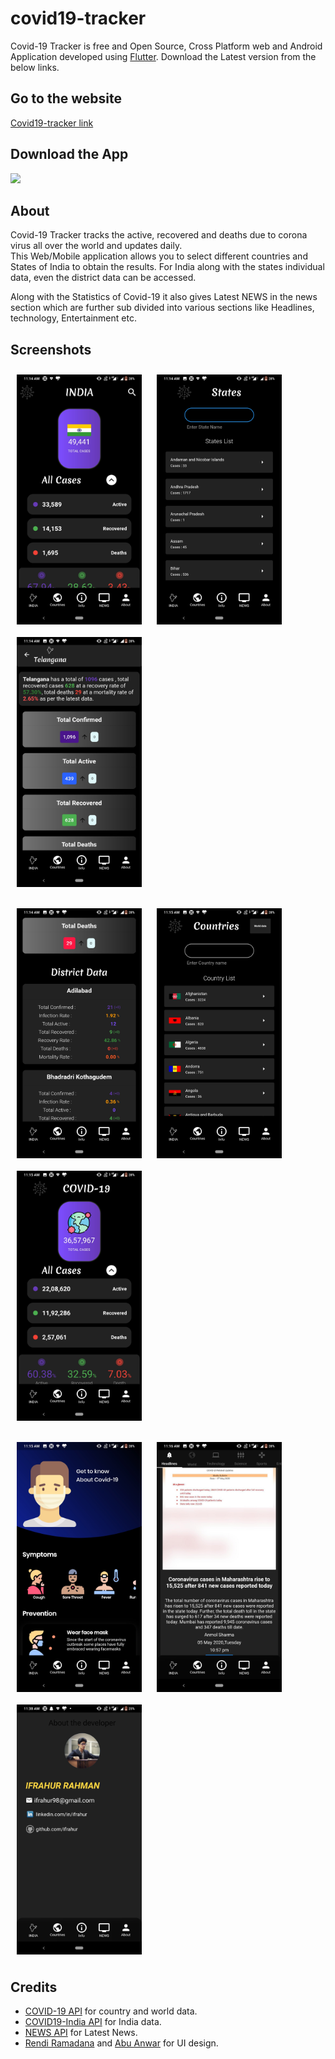 # covid19-tracker

Covid-19 Tracker is free and Open Source, Cross Platform web and Android Application developed using [Flutter](https://github.com/flutter/flutter).
Download the Latest version from the below links.

## Go to the website
[Covid19-tracker link](https://covid19ind-updates.netlify.app/#/)



## Download the App
[<img src="https://image.flaticon.com/icons/svg/443/443049.svg"
width="60">](https://github.com/adarshbalu/covid_track/raw/master/build/app/outputs/apk/release/app-release.apk)


## About

Covid-19 Tracker tracks the active, recovered and deaths due to corona virus all over the world and updates daily.  
This Web/Mobile application allows you to select different countries and States of India to obtain the results. For India along with the states individual data, even the district data can be accessed.

Along with the Statistics of Covid-19 it also gives Latest NEWS in the news section which are further sub divided into various sections like Headlines, technology, Entertainment etc.

## Screenshots
<img src="screenshots/India home.jpeg" align="center"
width="200"
    hspace="10" vspace="10">
<img src="screenshots/state.jpeg" align="center"
width="200"
    hspace="10" vspace="10">
<img src="screenshots/state inisde.jpeg" align="center"
width="200"
    hspace="10" vspace="10">

<img src="screenshots/district.jpeg" align="center"
width="200"
    hspace="10" vspace="10">
<img src="screenshots/countries.jpeg" align="center"
width="200"
    hspace="10" vspace="10">
<img src="screenshots/world.jpeg" align="center"
width="200"
    hspace="10" vspace="10">

<img src="screenshots/info.jpeg" align="center"
width="200"
    hspace="10" vspace="10">
<img src="screenshots/news.jpeg" align="center"
width="200"
    hspace="10" vspace="10">
<img src="screenshots/about.jpeg" align="center"
width="200"
    hspace="10" vspace="10">

## Credits  
- [COVID-19 API](https://covid19api.com/) for country and world data.
- [COVID19-India API](https://api.covid19india.org/) for India data.
- [NEWS API](https://github.com/cyberboysumanjay/Inshorts-News-API) for Latest News.
- [Rendi Ramadana](https://www.uplabs.com/posts/coronavirus-information-concept) and [Abu Anwar](https://github.com/abuanwar072/Covid-19-Flutter-UI) for UI design.
